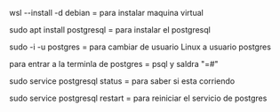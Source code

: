 wsl --install -d debian =  para instalar maquina virtual

sudo apt install postgresql = para instalar el postgresql

sudo -i -u postgres = para cambiar de usuario Linux a usuario postgres

para entrar a la terminla de postgres = psql y saldra "=#"

sudo service postgresql status = para saber si esta corriendo 

sudo service postgresql restart = para reiniciar el servicio de postgres



